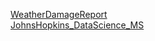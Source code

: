 [WeatherDamageReport](https://thexiang.github.io/WeatherDamageAnalysis.html)  
[JohnsHopkins_DataScience_MS](https://thexiang.github.io/JohnsHopkins-DataScience-MS/MasterPage.html)